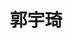 ---
title: 郭宇琦

first_name: 宇琦
last_name: 郭

authors:
  - Yuqi Guo

superuser: false

role: <b>合作教授</b>
num: 4

organizations:
  - name: 化工与材料工程系
  - name: 吕梁学院

email: ''

highlight_name: true

user_groups:
  - 教师
---